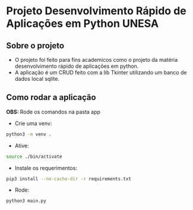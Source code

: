 # Projeto Desenvolvimento Rápido de Aplicações em Python UNESA
<h2> Sobre o projeto </h2>

- O projeto foi feito para fins academicos como o projeto da matéria desenvolvimento rápido de aplicações em python.
- A aplicação é um CRUD feito com a lib Tkinter utilizando um banco de dados local sqlite.

<h2>Como rodar a aplicação</h2>
<b>OBS: </b> Rode os comandos na pasta app

- Crie uma venv:

``` bash
python3 -m venv .     
```
- Ative:

``` bash
source ./bin/activate
```
- Instale os requerimentos:

``` bash 
pip3 install --no-cache-dir -r requirements.txt 
```

- Rode:

``` bash 
python3 main.py  
```
